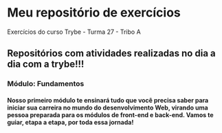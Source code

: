 # Meu repositório de exercícios

Exercícios do curso Trybe - Turma 27 - Tribo A

## Repositórios com atividades realizadas no dia a dia com a trybe!!!

### Módulo: Fundamentos

#### Nosso primeiro módulo te ensinará tudo que você precisa saber para iniciar sua carreira no mundo do desenvolvimento Web, virando uma pessoa preparada para os módulos de front-end e back-end. Vamos te guiar, etapa a etapa, por toda essa jornada!